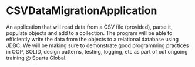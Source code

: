 # CSVDataMigrationApplication
An application that will read data from a CSV file (provided), parse it, populate objects and add to a collection. The program will be able to efficiently write the data from the objects to a relational database using JDBC. We will be making sure to demonstrate good programming practices in OOP, SOLID, design patterns, testing, logging, etc as part of out ongoing training @ Sparta Global.
